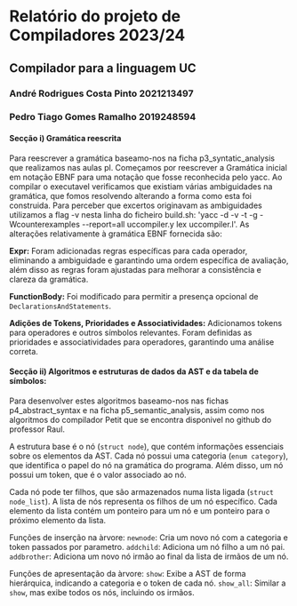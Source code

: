 # Relatório do projeto de Compiladores 2023/24
## Compilador para a linguagem UC
### André Rodrigues Costa Pinto 2021213497
### Pedro Tiago Gomes Ramalho 2019248594

#### Secção i) Gramática reescrita

Para reescrever a gramática baseamo-nos na ficha p3_syntatic_analysis que realizamos nas aulas pl.
Começamos por reescrever a Gramática inicial em notação EBNF para uma notação que fosse reconhecida pelo yacc.
Ao compilar o executavel verificamos que existiam várias ambiguidades na gramática, que fomos resolvendo alterando a forma como esta foi construida. Para perceber que excertos originavam as ambiguidades utilizamos a flag -v nesta linha do ficheiro build.sh: 'yacc -d -v -t -g -Wcounterexamples --report=all uccompiler.y lex uccompiler.l'.
As alterações relativamente à gramática EBNF fornecida são:

**Expr:**
Foram adicionadas regras específicas para cada operador, eliminando a ambiguidade e garantindo uma ordem específica de avaliação, além disso as regras foram ajustadas para melhorar a consistência e clareza da gramática.

**FunctionBody:**
Foi modificado para permitir a presença opcional de `DeclarationsAndStatements`.

**Adições de Tokens, Prioridades e Associatividades:**
Adicionamos tokens para operadores e outros símbolos relevantes.
Foram definidas as prioridades e associatividades para operadores, garantindo uma análise correta.

#### Secção ii) Algoritmos e estruturas de dados da AST e da tabela de símbolos:

Para desenvolver estes algoritmos baseamo-nos nas fichas p4_abstract_syntax e na ficha p5_semantic_analysis, assim como nos algoritmos do compilador Petit que se encontra disponivel no github do professor Raul.

A estrutura base é o nó (`struct node`), que contém informações essenciais sobre os elementos da AST. Cada nó possui uma categoria (`enum category`), que identifica o papel do nó na gramática do programa. Além disso, um nó possui um token, que é o valor associado ao nó.

Cada nó pode ter filhos, que são armazenados numa lista ligada (`struct node_list`). A lista de nós representa os filhos de um nó específico. Cada elemento da lista contém um ponteiro para um nó e um ponteiro para o próximo elemento da lista.

Funções de inserção na àrvore: `newnode`: Cria um novo nó com a categoria e token passados por parametro. `addchild`: Adiciona um nó filho a um nó pai. `addbrother`: Adiciona um novo nó irmão ao final da lista de irmãos de um nó. 

Funções de apresentação da àrvore: `show`: Exibe a AST de forma hierárquica, indicando a categoria e o token de cada nó. `show_all`: Similar a `show`, mas exibe todos os nós, incluindo os irmãos.
